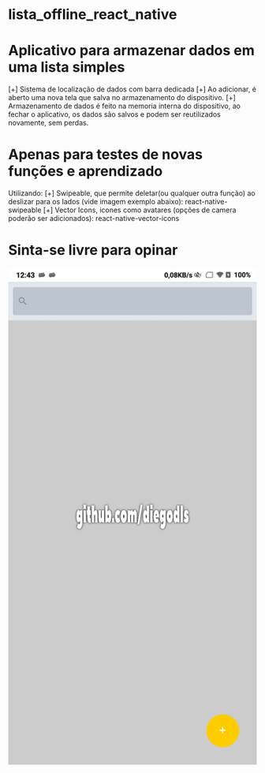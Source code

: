 # lista_offline_react_native
# Aplicativo para armazenar dados em uma lista simples
[+] Sistema de localização de dados com barra dedicada
[+] Ao adicionar, é aberto uma nova tela que salva no armazenamento do dispositivo.
[+] Armazenamento de dados é feito na memoria interna do dispositivo, ao fechar o aplicativo, os dados são salvos e podem ser reutilizados novamente, sem perdas.

# Apenas para testes de novas funções e aprendizado
Utilizando:
[+] Swipeable, que permite deletar(ou qualquer outra função) ao deslizar para os lados (vide imagem exemplo abaixo): react-native-swipeable
[+] Vector Icons, icones como avatares (opções de camera poderão ser adicionados): react-native-vector-icons
# Sinta-se livre para opinar

![imagem exemplo](https://github.com/diegodls/lista_offline_react_native/blob/master/lista_react_gif.gif)
